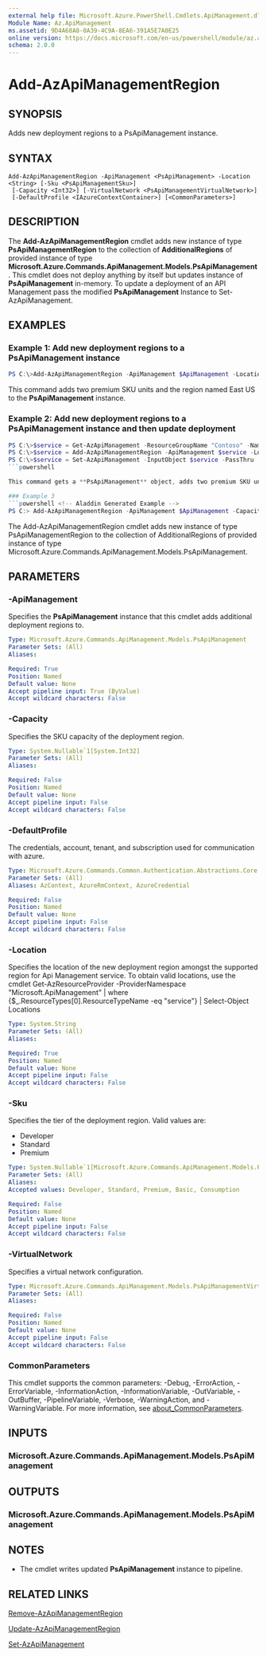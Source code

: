 ```yaml
---
external help file: Microsoft.Azure.PowerShell.Cmdlets.ApiManagement.dll-Help.xml
Module Name: Az.ApiManagement
ms.assetid: 9D4A68A8-0A39-4C9A-8EA6-391A5E7A0E25
online version: https://docs.microsoft.com/en-us/powershell/module/az.apimanagement/add-azapimanagementregion
schema: 2.0.0
---
```


# Add-AzApiManagementRegion

## SYNOPSIS
Adds new deployment regions to a PsApiManagement instance.

## SYNTAX

```
Add-AzApiManagementRegion -ApiManagement <PsApiManagement> -Location <String> [-Sku <PsApiManagementSku>]
 [-Capacity <Int32>] [-VirtualNetwork <PsApiManagementVirtualNetwork>]
 [-DefaultProfile <IAzureContextContainer>] [<CommonParameters>]
```

## DESCRIPTION
The **Add-AzApiManagementRegion** cmdlet adds new instance of type **PsApiManagementRegion** to the collection of **AdditionalRegions** of provided instance of type **Microsoft.Azure.Commands.ApiManagement.Models.PsApiManagement**.
This cmdlet does not deploy anything by itself but updates instance of **PsApiManagement** in-memory.
To update a deployment of an API Management pass the modified **PsApiManagement** Instance to Set-AzApiManagement.

## EXAMPLES

### Example 1: Add new deployment regions to a PsApiManagement instance
```powershell
PS C:\>Add-AzApiManagementRegion -ApiManagement $ApiManagement -Location "East US" -Sku "Premium" -Capacity 2
```

This command adds two premium SKU units and the region named East US to the **PsApiManagement** instance.

### Example 2: Add new deployment regions to a PsApiManagement instance and then update deployment
```powershell
PS C:\>$service = Get-AzApiManagement -ResourceGroupName "Contoso" -Name "ContosoApi"
PS C:\>$service = Add-AzApiManagementRegion -ApiManagement $service -Location $secondarylocation -VirtualNetwork $additionalRegionVirtualNetwork
PS C:\>$service = Set-AzApiManagement -InputObject $service -PassThru 
```powershell

This command gets a **PsApiManagement** object, adds two premium SKU units for the region named East US, and then updates deployment.

### Example 3
```powershell <!-- Aladdin Generated Example --> 
PS C:> Add-AzApiManagementRegion -ApiManagement $ApiManagement -Capacity 2 -Location $secondarylocation -VirtualNetwork $additionalRegionVirtualNetwork
```

The Add-AzApiManagementRegion cmdlet adds new instance of type PsApiManagementRegion to the collection of AdditionalRegions of provided instance of type Microsoft.Azure.Commands.ApiManagement.Models.PsApiManagement.

## PARAMETERS

### -ApiManagement
Specifies the **PsApiManagement** instance that this cmdlet adds additional deployment regions to.

```yaml
Type: Microsoft.Azure.Commands.ApiManagement.Models.PsApiManagement
Parameter Sets: (All)
Aliases:

Required: True
Position: Named
Default value: None
Accept pipeline input: True (ByValue)
Accept wildcard characters: False
```

### -Capacity
Specifies the SKU capacity of the deployment region.

```yaml
Type: System.Nullable`1[System.Int32]
Parameter Sets: (All)
Aliases:

Required: False
Position: Named
Default value: None
Accept pipeline input: False
Accept wildcard characters: False
```

### -DefaultProfile
The credentials, account, tenant, and subscription used for communication with azure.

```yaml
Type: Microsoft.Azure.Commands.Common.Authentication.Abstractions.Core.IAzureContextContainer
Parameter Sets: (All)
Aliases: AzContext, AzureRmContext, AzureCredential

Required: False
Position: Named
Default value: None
Accept pipeline input: False
Accept wildcard characters: False
```

### -Location
Specifies the location of the new deployment region amongst the supported region for Api Management service.
To obtain valid locations, use the cmdlet
Get-AzResourceProvider -ProviderNamespace "Microsoft.ApiManagement" | where {$_.ResourceTypes[0].ResourceTypeName -eq "service"} | Select-Object Locations

```yaml
Type: System.String
Parameter Sets: (All)
Aliases:

Required: True
Position: Named
Default value: None
Accept pipeline input: False
Accept wildcard characters: False
```

### -Sku
Specifies the tier of the deployment region.
Valid values are: 
- Developer
- Standard
- Premium

```yaml
Type: System.Nullable`1[Microsoft.Azure.Commands.ApiManagement.Models.PsApiManagementSku]
Parameter Sets: (All)
Aliases:
Accepted values: Developer, Standard, Premium, Basic, Consumption

Required: False
Position: Named
Default value: None
Accept pipeline input: False
Accept wildcard characters: False
```

### -VirtualNetwork
Specifies a virtual network configuration.

```yaml
Type: Microsoft.Azure.Commands.ApiManagement.Models.PsApiManagementVirtualNetwork
Parameter Sets: (All)
Aliases:

Required: False
Position: Named
Default value: None
Accept pipeline input: False
Accept wildcard characters: False
```

### CommonParameters
This cmdlet supports the common parameters: -Debug, -ErrorAction, -ErrorVariable, -InformationAction, -InformationVariable, -OutVariable, -OutBuffer, -PipelineVariable, -Verbose, -WarningAction, and -WarningVariable. For more information, see [about_CommonParameters](http://go.microsoft.com/fwlink/?LinkID=113216).

## INPUTS

### Microsoft.Azure.Commands.ApiManagement.Models.PsApiManagement

## OUTPUTS

### Microsoft.Azure.Commands.ApiManagement.Models.PsApiManagement

## NOTES
* The cmdlet writes updated **PsApiManagement** instance to pipeline.

## RELATED LINKS

[Remove-AzApiManagementRegion](./Remove-AzApiManagementRegion.md)

[Update-AzApiManagementRegion](./Update-AzApiManagementRegion.md)

[Set-AzApiManagement](./Set-AzApiManagement.md)


